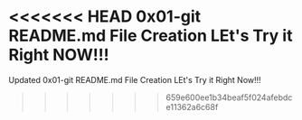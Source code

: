 <<<<<<< HEAD
0x01-git README.md File Creation
LEt's Try it Right NOW!!!
=======
Updated 0x01-git README.md File Creation
LEt's Try it Right Now!!!
>>>>>>> 659e600ee1b34beaf5f024afebdce11362a6c68f
